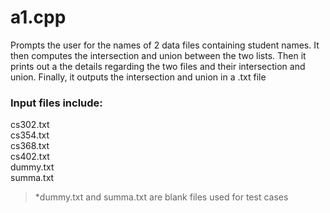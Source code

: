 # a1.cpp
Prompts the user for the names of 2 data files containing student names. 
It then computes the intersection and union between the two lists. 
Then it prints out a the details regarding the two files and their intersection and union. 
Finally, it outputs the intersection and union in a .txt file

### Input files include: 
cs302.txt  
cs354.txt  
cs368.txt  
cs402.txt  
dummy.txt  
summa.txt  
> *dummy.txt and summa.txt are blank files used for test cases
